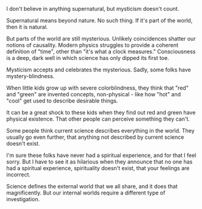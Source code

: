 I don't believe in anything supernatural, but mysticism doesn't count.

Supernatural means beyond nature. No such thing. If it's part of the world, then it is natural.

But parts of the world are still mysterious. Unlikely coincidences shatter our notions of causality. Modern physics struggles to provide a coherent definition of "time", other than "it's what a clock measures." Consciousness is a deep, dark well in which science has only dipped its first toe.

Mysticism accepts and celebrates the mysterious. Sadly, some folks have mystery-blindness.

When little kids grow up with severe colorblindness, they think that "red" and "green" are invented concepts, non-physical - like how "hot" and "cool" get used to describe desirable things.

It can be a great shock to these kids when they find out red and green have physical existence. That other people can perceive something they can't.

Some people think current science describes everything in the world. They usually go even further, that anything not described by current science doesn't exist.

I'm sure these folks have never had a spiritual experience, and for that I feel sorry. But I have to see it as hilarious when they announce that no one has had a spiritual experience, spirituality doesn't exist, that your feelings are incorrect.

Science defines the external world that we all share, and it does that magnificently. But our internal worlds require a different type of investigation.
